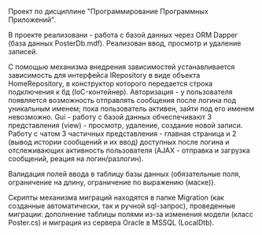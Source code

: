  Проект по дисциплине "Программирование Программных Приложений".
 
 В проекте реализовани - работа с базой данных через ORM Dapper (база данных PosterDb.mdf). Реализован ввод, просмотр и удаление записей.
 
 С помощью механизма внедрения зависимостей устанавливается зависимость для интерфейса IRepository в виде объекта HomeRepository, в конструктор которого передается строка подключения к бд (IoC-контейнер).
 Авторизация  - у пользователя появляется возможность отправлять сообщения после логина под уникальным именем; пока пользователь активен, зайти под его именем невозможно.
Gui - работу с базой данных обчеспечивают 3 представления (view) - просмотр, удаление, создание новой записи. Работу с чатом 3 частичных представления - главная страница и 2 (вывод истории сообщений и их ввод) доступных после логина и отслеживающих активность пользователя (AJAX - отправка и загрузка сообщений, реация на логин/разлогин).

Валидация полей ввода в таблицу базы данных (обязательные поля, ограничение на длину, ограничение по выражению (маске)).

Скрипты механизма миграций находятся в папке Migration (как созданные автоматически, так и ручной sql-запрос), проведенные миграции: дополнение таблицы полями из-за изменения модели (класс Poster.cs) и миграция из сервера Oracle  в MSSQL (LocalDtb).

